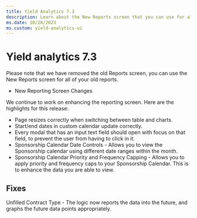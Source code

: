 ```yaml
---
title: Yield Analytics 7.3
description: Learn about the New Reports screen that you can use for all of your old reports.  
ms.date: 10/28/2023
ms.custom: yield-analytics-ui 
---
```



# Yield analytics 7.3

Please note that we have removed the old Reports screen, you can use the
New Reports screen for all of your old reports. 

- New Reporting Screen Changes

We continue to work on enhancing the reporting screen. Here are the
highlights for this release:

- Page resizes correctly when switching between table and charts.
- Start/end dates in custom calendar update correctly.
- Every modal that has an input text field should open with focus on
  that field, to prevent the user from having to click in it.
- Sponsorship Calendar Date Controls - Allows you to view the
  Sponsorship calendar using different date ranges within the month.
- Sponsorship Calendar Priority and Frequency Capping - Allows you to
  apply priority and frequency caps to your Sponsorship Calendar. This
  is to enhance the data you are able to view.

## Fixes

Unfilled Contract Type - The logic now reports the data into the future,
and graphs the future data points appropriately.